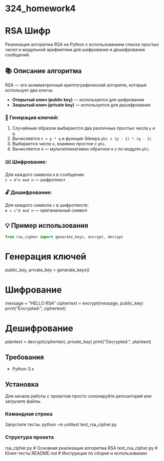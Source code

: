# 324_homework4  
# RSA Шифр

Реализация алгоритма RSA на Python с использованием списка простых чисел и модульной арифметики для шифрования и дешифрования сообщений.

## 📚 Описание алгоритма

RSA — это асимметричный криптографический алгоритм, который использует два ключа:  
- **Открытый ключ (public key)** — используется для шифрования  
- **Закрытый ключ (private key)** — используется для дешифрования  

### 🔐 Генерация ключей:
1. Случайным образом выбираются два различных простых числа `p` и `q`.
2. Вычисляется `n = p * q` и функция Эйлера `phi = (p - 1) * (q - 1)`.
3. Выбирается число `e`, взаимно простое с `phi`.
4. Вычисляется `d` — мультипликативно обратное к `e` по модулю `phi`.

### ✉️ Шифрование:
Для каждого символа `m` в сообщении:  
`c = m^e mod n` — шифротекст

### 🔓 Дешифрование:
Для каждого символа `c` в шифротексте:  
`m = c^d mod n` — оригинальный символ

## 💡 Пример использования

```python
from rsa_cipher import generate_keys, encrypt, decrypt
```
# Генерация ключей
public_key, private_key = generate_keys()

# Шифрование
message = "HELLO RSA"
ciphertext = encrypt(message, public_key)
print("Encrypted:", ciphertext)

# Дешифрование
plaintext = decrypt(ciphertext, private_key)
print("Decrypted:", plaintext)

## Требования

- Python 3.x

## Установка

Для начала работы с проектом просто склонируйте репозиторий или загрузите файлы.

### Командная строка
Запустите тесты: python -m unittest test_rsa_cipher.py

### Структура проекта
rsa_cipher.py            # Основная реализация алгоритма RSA
test_rsa_cipher.py       # Юнит-тесты
README.md                # Инструкция по сборке и использованию
